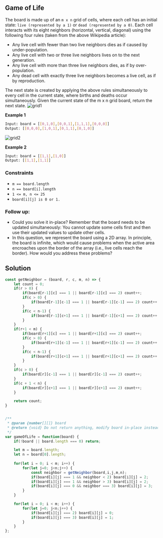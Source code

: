 
##  Game of Life

The board is made up of an ```m x n``` grid of cells, where each cell has an initial state: ```live (represented by a 1)``` or ```dead (represented by a 0)```. Each cell interacts with its eight neighbors (horizontal, vertical, diagonal) using the following four rules (taken from the above Wikipedia article):

- Any live cell with fewer than two live neighbors dies as if caused by under-population.
- Any live cell with two or three live neighbors lives on to the next generation.
- Any live cell with more than three live neighbors dies, as if by over-population.
- Any dead cell with exactly three live neighbors becomes a live cell, as if by reproduction.


The next state is created by applying the above rules simultaneously to every cell in the current state, where births and deaths occur simultaneously. Given the current state of the m x n grid board, return the next state.
![grid1](https://github.com/surshreya/leetcode/assets/118065908/c4e37247-e04a-4153-9716-55881d6eb25e)

**Example 1**
```bash
Input: board = [[0,1,0],[0,0,1],[1,1,1],[0,0,0]]
Output: [[0,0,0],[1,0,1],[0,1,1],[0,1,0]]
```
![grid2](https://github.com/surshreya/leetcode/assets/118065908/5e7f8518-abd5-46fa-a151-afdaafad33ef)

**Example 2**
```bash
Input: board = [[1,1],[1,0]]
Output: [[1,1],[1,1]]
```

### Constraints

- ```m == board.length```
- ```n == board[i].length```
- ```1 <= m, n <= 25```
- ```board[i][j] is 0 or 1.```

### Follow up:

- Could you solve it in-place? Remember that the board needs to be updated simultaneously: You cannot update some cells first and then use their updated values to update other cells.
- In this question, we represent the board using a 2D array. In principle, the board is infinite, which would cause problems when the active area encroaches upon the border of the array (i.e., live cells reach the border). How would you address these problems?

## Solution

```javascript
const getNeighbor = (board, r, c, m, n) => {
    let count = 0;
    if(r > 0) {
        if(board[r-1][c] === 1 || board[r-1][c] === 2) count++;
        if(c > 0) {
            if(board[r-1][c-1] === 1 || board[r-1][c-1] === 2) count++;
        }
        if(c < n-1) {
            if(board[r-1][c+1] === 1 || board[r-1][c+1] === 2) count++;
        }
    }
    if(r+1 < m) {
        if(board[r+1][c] === 1 || board[r+1][c] === 2) count++;
        if(c > 0) {
            if(board[r+1][c-1] === 1 || board[r+1][c-1] === 2) count++;
        }
        if(c < n-1) {
            if(board[r+1][c+1] === 1 || board[r+1][c+1] === 2) count++;
        }
    }
    if(c > 0) {
        if(board[r][c-1] === 1 || board[r][c-1] === 2) count++;
    }
    if(c + 1 < n) {
        if(board[r][c+1] === 1 || board[r][c+1] === 2) count++;
    }

    return count;
}


/**
 * @param {number[][]} board
 * @return {void} Do not return anything, modify board in-place instead.
 */
var gameOfLife = function(board) {
    if(!board || board.length === 0) return;

    let m = board.length;
    let n = board[0].length;
    
    for(let i = 0; i < m; i++) {
        for(let j=0; j<n;j++) {
            const neighbor = getNeighbor(board,i,j,m,n);
            if(board[i][j] === 1 && neighbor < 2) board[i][j] = 2;
            if(board[i][j] === 1 && neighbor > 3) board[i][j] = 2;
            if(board[i][j] === 0 && neighbor === 3) board[i][j] = 3;
        }
    }

    for(let i = 0; i < m; i++) {
        for(let j=0; j<n;j++) {
            if(board[i][j] === 2) board[i][j] = 0;
            if(board[i][j] === 3) board[i][j] = 1;
        }
    }
};
```
